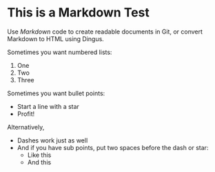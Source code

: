 This is a Markdown Test
=======================

Use *Markdown* code to create readable documents in Git, or convert Markdown to HTML using Dingus.

Sometimes you want numbered lists:

1. One
2. Two
3. Three

Sometimes you want bullet points:

* Start a line with a star
* Profit!

Alternatively,

- Dashes work just as well
- And if you have sub points, put two spaces before the dash or star:
  - Like this
  - And this
